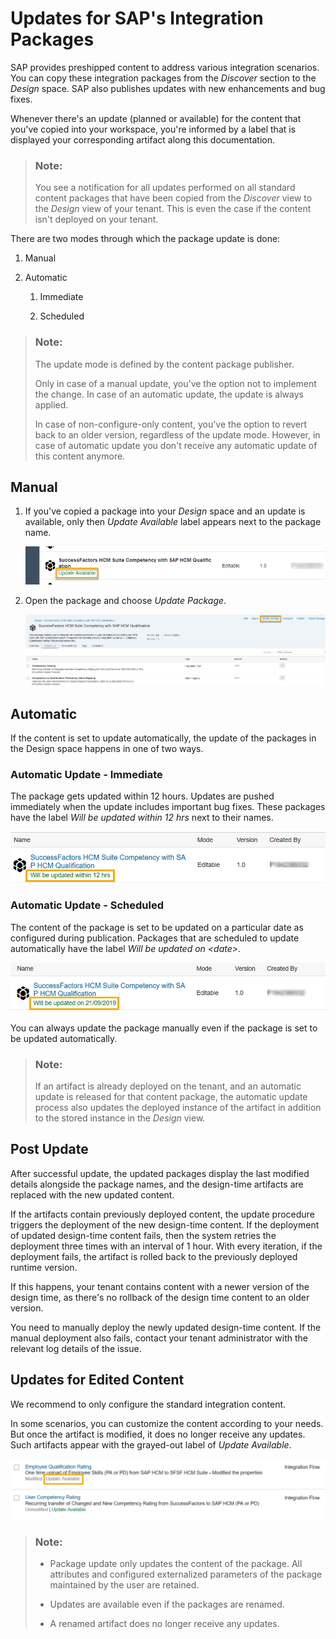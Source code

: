 <!-- loio5e41ce8d978048ec873d235647285dee -->

# Updates for SAP's Integration Packages

SAP provides preshipped content to address various integration scenarios. You can copy these integration packages from the *Discover* section to the *Design* space. SAP also publishes updates with new enhancements and bug fixes.

Whenever there's an update \(planned or available\) for the content that you've copied into your workspace, you're informed by a label that is displayed your corresponding artifact along this documentation.

> ### Note:  
> You see a notification for all updates performed on all standard content packages that have been copied from the *Discover* view to the *Design* view of your tenant. This is even the case if the content isn't deployed on your tenant.

There are two modes through which the package update is done:

1.  Manual

2.  Automatic
    1.  Immediate

    2.  Scheduled


> ### Note:  
> The update mode is defined by the content package publisher.
> 
> Only in case of a manual update, you've the option not to implement the change. In case of an automatic update, the update is always applied.
> 
> In case of non-configure-only content, you've the option to revert back to an older version, regardless of the update mode. However, in case of automatic update you don't receive any automatic update of this content anymore.



<a name="loio5e41ce8d978048ec873d235647285dee__section_eqb_slp_1jb"/>

## Manual

1.  If you've copied a package into your *Design* space and an update is available, only then *Update Available* label appears next to the package name.

    ![](images/Update_Available_1909_3526d9a.png)

2.  Open the package and choose *Update Package*.

    ![](images/Update_Package_1909_28c53b2.png)




<a name="loio5e41ce8d978048ec873d235647285dee__section_bxr_lvv_1jb"/>

## Automatic

If the content is set to update automatically, the update of the packages in the Design space happens in one of two ways.



### Automatic Update - Immediate

The package gets updated within 12 hours. Updates are pushed immediately when the update includes important bug fixes. These packages have the label *Will be updated within 12 hrs* next to their names.

![](images/Auto_Update_Package_1909_796816a.png)



### Automatic Update - Scheduled

The content of the package is set to be updated on a particular date as configured during publication. Packages that are scheduled to update automatically have the label *Will be updated on <date\>*.

![](images/Auto_Update_Scheduled_1909_e037d73.png)

You can always update the package manually even if the package is set to be updated automatically.

> ### Note:  
> If an artifact is already deployed on the tenant, and an automatic update is released for that content package, the automatic update process also updates the deployed instance of the artifact in addition to the stored instance in the *Design* view.



<a name="loio5e41ce8d978048ec873d235647285dee__section_tjp_mdx_1jb"/>

## Post Update

After successful update, the updated packages display the last modified details alongside the package names, and the design-time artifacts are replaced with the new updated content.

If the artifacts contain previously deployed content, the update procedure triggers the deployment of the new design-time content. If the deployment of updated design-time content fails, then the system retries the deployment three times with an interval of 1 hour. With every iteration, if the deployment fails, the artifact is rolled back to the previously deployed runtime version.

If this happens, your tenant contains content with a newer version of the design time, as there's no rollback of the design time content to an older version.

You need to manually deploy the newly updated design-time content. If the manual deployment also fails, contact your tenant administrator with the relevant log details of the issue.



<a name="loio5e41ce8d978048ec873d235647285dee__section_t3c_4fx_1jb"/>

## Updates for Edited Content

We recommend to only configure the standard integration content.

In some scenarios, you can customize the content according to your needs. But once the artifact is modified, it does no longer receive any updates. Such artifacts appear with the grayed-out label of *Update Available*.

![](images/Update_Available_Greyed_1909_6130684.png)

> ### Note:  
> -   Package update only updates the content of the package. All attributes and configured externalized parameters of the package maintained by the user are retained.
> 
> -   Updates are available even if the packages are renamed.
> -   A renamed artifact does no longer receive any updates.


